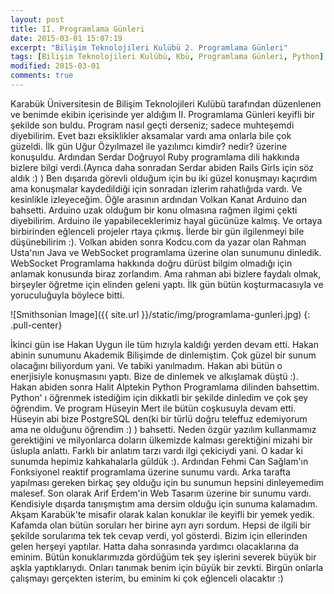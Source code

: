 ```yaml
---
layout: post
title: II. Programlama Günleri
date: 2015-03-01 15:07:19
excerpt: "Bilişim Teknolojileri Kulübü 2. Programlama Günleri"
tags: [Bilişim Teknolojileri Kulübü, Kbü, Programlama Günleri, Python]
modified: 2015-03-01
comments: true
---
```


  Karabük Üniversitesin de Bilişim Teknolojileri Kulübü tarafından düzenlenen ve benimde ekibin içerisinde yer aldığım  II. Programlama Günleri keyifli bir şekilde son buldu. Program nasıl geçti derseniz; sadece muhteşemdi diyebilirim. Evet bazı eksiklikler aksamalar vardı ama onlarla bile çok güzeldi. 
  İlk gün Uğur Özyılmazel ile yazılımcı kimdir? nedir? üzerine konuşuldu. Ardından Serdar Doğruyol  Ruby programlama dili hakkında bizlere bilgi verdi.(Ayrıca daha sonradan Serdar abiden Rails Girls için söz aldık :) ) Ben dışarıda görevli olduğum için bu iki güzel konuşmayı kaçırdım ama konuşmalar kaydedildiği için sonradan izlerim rahatlığıda vardı. Ve kesinlikle izleyeceğim. Öğle arasının ardından Volkan Kanat  Arduino dan bahsetti. Arduino uzak olduğum bir konu olmasına rağmen ilgimi çekti diyebilirim. Arduino ile yapabileceklerimiz hayal gücünüze kalmış. Ve ortaya birbirinden eğlenceli projeler rtaya çıkmış. İlerde bir gün ilgilenmeyi bile düşünebilirim :). Volkan abiden sonra Kodcu.com da yazar olan Rahman Usta'nın Java ve WebSocket programlama üzerine olan sunumunu dinledik. WebSocket Programlama hakkında doğru dürüst bilgim olmadığı için anlamak konusunda biraz zorlandım. Ama rahman abi bizlere faydalı olmak, birşeyler öğretme için elinden geleni yaptı. İlk gün bütün koşturmacasıyla ve yoruculuğuyla böylece bitti.

![Smithsonian Image]({{ site.url }}/static/img/programlama-gunleri.jpg)
{: .pull-center}

  İkinci gün ise Hakan Uygun ile tüm hızıyla kaldığı yerden devam etti. Hakan abinin sunumunu Akademik Bilişimde de dinlemiştim. Çok güzel bir sunum olacağını biliyordum yani. Ve tabiki yanılmadım. Hakan abi bütün o enerjisiyle konuşmasını yaptı. Bize de dinlemek ve alkışlamak düştü :). Hakan abiden sonra Halit Alptekin Python Programlama dilinden bahsettim. Python' ı öğrenmek istediğim için dikkatli bir şekilde dinledim ve çok şey öğrendim. Ve program Hüseyin Mert ile bütün coşkusuyla devam etti. Hüseyin abi bize PostgreSQL den(ki bir türlü doğru teleffuz edemiyorum ama ne olduğunu öğrendim :) ) bahsetti. Neden özgür yazılım kullanmamız gerektiğini ve milyonlarca doların ülkemizde kalması gerektiğini mizahi bir üslupla anlattı. Farklı bir anlatım tarzı vardı ilgi çekiciydi yani. O kadar ki sunumda hepimiz kahkahalarla güldük :). Ardından Fehmi Can Sağlam'ın Fonksiyonel reaktif programlama üzerine sunumu vardı. Arka tarafta yapılması gereken birkaç şey olduğu için bu sunumun hepsini dinleyemedim malesef. Son olarak Arif Erdem'in Web Tasarım üzerine bir sunumu vardı. Kendisiyle dışarda tanışmıştım ama dersim olduğu için sunuma kalamadım. Akşam Karabük'te misafir olarak kalan konuklar ile keyifli bir yemek yedik. Kafamda olan bütün soruları her birine ayrı ayrı sordum. Hepsi de ilgili bir şekilde sorularıma tek tek cevap verdi, yol gösterdi. Bizim için ellerinden gelen herşeyi yaptılar. Hatta daha sonrasında yardımcı olacaklarına da eminim. Bütün konuklarımızda gördüğüm tek şey işlerini severek büyük bir aşkla yaptıklarıydı. Onları tanımak benim için büyük bir zevkti. Birgün onlarla çalışmayı gerçekten isterim, bu eminim ki çok eğlenceli olacaktır :)

